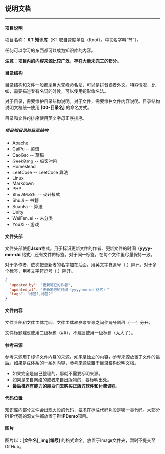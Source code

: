 ## 说明文档

---

#### 项目说明

项目名称： **KT 知识库**（KT 取自速度单位（Knot），中文名字叫“节”）。

任何可以学习的东西都可以成为知识库的内容。

**注意：项目内的内容来源比较广泛，存在大量未完工的部分。**

#### 目录结构

目录结构和文件一般都采用大驼峰命名法，可以是拼音或者外文。特殊情况，比如，需要描述专有名词的时候，可以使用蛇形命名法。

对于目录，需要维护目录结构说明。对于文件，需要维护文件内容说明。目录结构说明文档统一使用 **[00-目录名]** 的命名方式。

目录和文件的排序使用英文字母正序排序。

##### 项目根目录的目录结构

- Apache
- CaiPu -- 菜谱
- CaoGao -- 草稿
- GeekBang -- 极客时间
- Homestead
- LeetCode -- LeetCode 算法
- Linux
- Markdown
- PHP
- SheJiMoShi -- 设计模式
- ShuJi -- 书籍
- SuanFa -- 算法
- Unity
- WeiFenLei -- 未分类
- YouXi -- 游戏

#### 文件头部

文件头部使用**Json**格式。用于标识更新文件的作者、更新文件的时间（**yyyy-mm-dd** 格式）还有文件的标签。对于同一标签，在每个文件里尽量保持一致。

对于多作者，依次把更新者的名字加在后面，用英文字符逗号（,）隔开。对于多个标签，用英文字符逗号（,）隔开。

```json
{
  "updated_by": "更新笔记的作者",
  "updated_at": "更新笔记的时间（yyyy-mm-dd 格式）",
  "tags": "标签1,标签2"
}
```

#### 文件内容

文件头部和文件主体之间、文件主体和参考来源之间使用分割线（---）分开。

文件标题建议使用二级标题（##），不建议使用一级标题（太大了）。

#### 参考来源

参考来源用于标识文件内容的来源。如果是独立的内容，参考来源放置于文件的最后。如果是成体系的一系列内容，参考来源放置于目录结构说明文档。

- 如果完全是自己整理的，那就不需要标明来源。
- 如果是来自网络的或者来自出版物的，要标明出处。
- **最后推荐有能力的朋友们去购买正版的软件和付费课程**。

#### 代码位置

知识库内部分文件会出现大段的代码，要求在标注代码片段是哪一类代码。大部分PHP代码的源文件都放置于**PHPDemo**项目。

#### 图片

图片以：**[文件名]_img[编号]** 的格式命名。放置于Image文件夹，暂时不提交至GitHub。